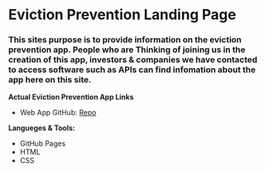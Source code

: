 # Eviction Prevention Landing Page 

### This sites purpose is to provide information on the eviction prevention app. People who are Thinking of joining us in the creation of this app, investors & companies we have contacted to access software such as APIs can find infomation about the app here on this site.

**Actual Eviction Prevention App Links**
- Web App GitHub: [Repo](https://github.com/LWRGitHub/eviction_prevention)

**Langueges & Tools:**
- GitHub Pages
- HTML
- CSS

